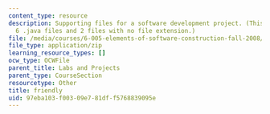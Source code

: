 ```yaml
---
content_type: resource
description: Supporting files for a software development project. (This ZIP file contains
  6 .java files and 2 files with no file extension.)
file: /media/courses/6-005-elements-of-software-construction-fall-2008/97eba103f00309e781dff5768839095e_friendly.zip
file_type: application/zip
learning_resource_types: []
ocw_type: OCWFile
parent_title: Labs and Projects
parent_type: CourseSection
resourcetype: Other
title: friendly
uid: 97eba103-f003-09e7-81df-f5768839095e
---
```

